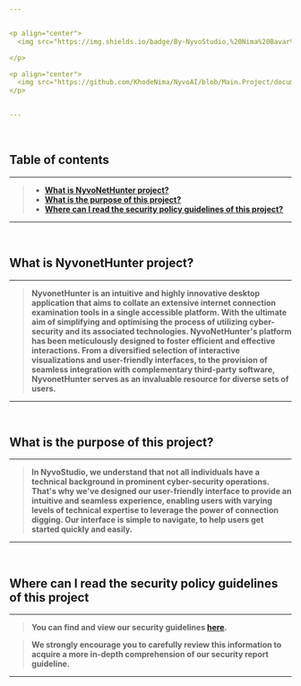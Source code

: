 ```yaml
---


<p align="center">
  <img src="https://img.shields.io/badge/By-NyvoStudio,%20Nima%20Bavar%20and%20Amirali%20Yazdani-black?style=flat&logoColor=black" alt="badge" />

</p>

<p align="center">
  <img src="https://github.com/KhodeNima/NyvoAI/blob/Main.Project/documentations/project_logo_ideas/12.png" alt="logo" width="200" />
</p>


---
```



<br>


## Table of contents
---
> - [**What is NyvoNetHunter project?**](#what-is-nyvonethunter-project)
> - [**What is the purpose of this project?**](#what-is-the-purpose-of-this-project)
> - [**Where can I read the security policy guidelines of this project?**](#where-can-i-read-the-security-policy-guidelines-of-this-project)
---


<br>


## What is NyvonetHunter project?
---
> **NyvonetHunter is an intuitive and highly innovative desktop application that aims to collate an extensive internet connection examination tools in a single accessible platform. With the ultimate aim of simplifying and optimising the process of utilizing cyber-security and its associated technologies. NyvoNetHunter's platform has been meticulously designed to foster efficient and effective interactions. From a diversified selection of interactive visualizations and user-friendly interfaces, to the provision of seamless integration with complementary third-party software, NyvonetHunter serves as an invaluable resource for diverse sets of users.**
---


<br>


## What is the purpose of this project?
---
> **In NyvoStudio, we understand that not all individuals have a technical background in prominent cyber-security operations. That's why we've designed our user-friendly interface to provide an intuitive and seamless experience, enabling users with varying levels of technical expertise to leverage the power of connection digging. Our interface is simple to navigate, to help users get started quickly and easily.**
---


<br>


## Where can I read the security policy guidelines of this project
---
> **You can find and view our security guidelines [**here**](https://github.com/KhodeNima/NyvoNetHunter/security/policy).**

> **We strongly encourage you to carefully review this information to acquire a more in-depth comprehension of our security report guideline.**
---


<br>
